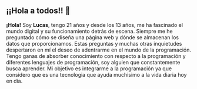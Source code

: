 ## ¡¡Hola a todos!! 👋

<!--
**LucasHeredia17/LucasHeredia17** is a ✨ _special_ ✨ repository because its `README.md` (this file) appears on your GitHub profile.

Here are some ideas to get you started:

- 🔭 I’m currently working on ...
- 🌱 I’m currently learning ...
- 👯 I’m looking to collaborate on ...
- 🤔 I’m looking for help with ...
- 💬 Ask me about ...
- 📫 How to reach me: ...
- 😄 Pronouns: ...
- ⚡ Fun fact: ...
-->
**¡Hola!** Soy **Lucas**, tengo 21 años y desde los 13 años, me ha fascinado el mundo digital y su funcionamiento detrás de escena. Siempre me he preguntado cómo se diseña una página web y dónde se almacenan los datos que proporcionamos. Estas preguntas y muchas otras inquietudes despertaron en mí el deseo de adentrarme en el mundo de la programación. Tengo ganas de absorber conocimiento con respecto a la programación y diferentes lenguajes de programación, soy alguien que constantemente busca aprender. Mi objetivo es integrarme a la programación ya que considero que es una tecnologia que ayuda muchisimo a la vida diaria hoy en día.
